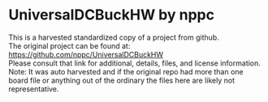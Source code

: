 
# UniversalDCBuckHW by nppc  
This is a harvested standardized copy of a project from github.  
The original project can be found at:  
https://github.com/nppc/UniversalDCBuckHW  
Please consult that link for additional, details, files, and license information.  
Note: It was auto harvested and if the original repo had more than one board file or anything out of the ordinary the files here are likely not representative.  
    